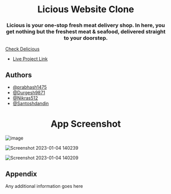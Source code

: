 
<h1 align="center">Licious Website Clone</h1>
<h3 align="center">Licious is your one-stop fresh meat delivery shop. In here, you get nothing but the freshest meat & seafood, delivered straight to your doorstep.</h3>


 <a href="https://delicious-durgesh9871.vercel.app/" target="_blank"> Check Delicious</a>

 - [Live Project Link](https://delicious-durgesh9871.vercel.app/)
## Authors

- [@prabhash1475](https://github.com/prabhash1475)
- [@Durgesh9871](https://github.com/Durgesh9871)
- [@Nikras512](https://github.com/Nikras512)
- [@Santoshdandin](https://github.com/Santoshdandin)


<h1 align="center">App Screenshot</h1>

![image](https://user-images.githubusercontent.com/105916881/210515010-03046d5d-305e-4787-95ac-a1f9ad47c667.png)


![Screenshot 2023-01-04 140239](https://user-images.githubusercontent.com/105916881/210515050-30b3d8aa-4bfb-49be-a176-3f6b2f231a32.png)


![Screenshot 2023-01-04 140209](https://user-images.githubusercontent.com/105916881/210515064-81d7ae98-2ad5-4795-ac31-0df505c01933.png)

## Appendix

Any additional information goes here
